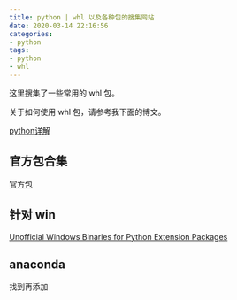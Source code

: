 ```yaml
---
title: python | whl 以及各种包的搜集网站
date: 2020-03-14 22:16:56
categories:
- python
tags:
- python
- whl
---
```

这里搜集了一些常用的 whl 包。

关于如何使用 whl 包，请参考我下面的博文。

[python详解](https://benpaodewoniu.github.io/2018/06/03/python4/)

<!-- more -->

## 官方包合集

[官方包](https://pypi.org/)

## 针对 win

[Unofficial Windows Binaries for Python Extension Packages](https://www.lfd.uci.edu/~gohlke/pythonlibs/)

## anaconda

找到再添加